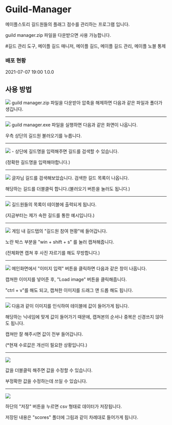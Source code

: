 # Guild-Manager
메이플스토리 길드원들의 플래그 점수를 관리하는 프로그램 입니다.

guild manager.zip 파일을 다운받으면 사용 가능합니다.

#길드 관리 도구, 메이플 길드 매니저, 메이플 길드, 메이플 길드 관리, 메이플 노블 통제  



### 배포 현황
2021-07-07 19:00   1.0.0


  

## 사용 방법

  <img src="./doc/1. 압축해제.png">
  guild manager.zip 파일을 다운받아 압축을 해제하면 다음과 같은 파일과 폴더가 생깁니다.

---

  <img src="./doc/2. 메인화면.png">
  guild manager.exe 파일을 실행하면 다음과 같은 화면이 나옵니다.
  
  우측 상단의 길드원 불러오기를 누릅니다.

---

<img src="./doc/3. 길드검색.png">
- 상단에 길드명을 입력해주면 길드를 검색할 수 있습니다.

(정확한 길드명을 입력해야합니다.)

---

  <img src="./doc/4. 길드검색결과.png">
  글자님 길드를 검색해보았습니다. 검색한 길드 목록이 나옵니다.
  
  해당하는 길드를 더블클릭 합니다.(불러오기 버튼을 눌러도 됩니다.)
  
---

  <img src="./doc/5. 길드원테이블.png">
  길드원들의 목록이 테이블에 출력되게 됩니다.
  
  (지금부터는 제가 속한 길드를 통한 예시입니다.)
  
---

  <img src="./doc/6. 길드참여현황 캡쳐.png">
  게임 내 길드탭의 "길드원 참여 현황"에 들어갑니다.
 
  노란 박스 부분을 "win + shift + s" 를 눌러 캡쳐해줍니다.
 
  (전체화면 캡쳐 후 사진 자르기를 해도 무방합니다.)
 
---
  <img src="./doc/7. 이미지추가창.png">
  메인화면에서 "이미지 입력" 버튼을 클릭하면 다음과 같은 창이 나옵니다.
  
  캡쳐한 이미지를 넣어준 후, "Load image" 버튼을 클릭해줍니다.
  
  "ctrl + v"를 해도 되고, 캡쳐한 이미지를 드래그 앤 드롭 해도 됩니다.
  
---
  <img src="./doc/8. 이미지입력.png">
  다음과 같이 이미지를 인식하여 테이블에 값이 들어가게 됩니다.
  
  해당하는 닉네임에 맞게 값이 들어가기 때문에, 캡쳐본의 순서나 중복은 신경쓰지 않아도 됩니다.
  
  캡쳐만 잘 해주시면 값이 전부 들어갑니다.
  
  (*현재 수로값은 개선이 필요한 상황입니다.)
  
---
  <img src="./doc/9. 데이터수정.png">
  
  값을 더블클릭 해주면 값을 수정할 수 있습니다.
  
  부정확한 값을 수정하는데 쓰일 수 있습니다.

---
  <img src="./doc/10. 파일저장.png">
  
  하단의 "저장" 버튼을 누르면 csv 형태로 데이터가 저장됩니다.
  
  저장된 내용은 "scores" 폴더에 그림과 같이 차례대로 들어가게 됩니다.
